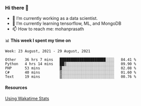 ### Hi there 👋

- 🔭 I’m currently working as a data scientist.
- 🌱 I’m currently learning tensorflow, ML, and MongoDB
- 📫 How to reach me: mohanprasath

📊 **This week I spent my time on**
<!--START_SECTION:waka-->
```text
Week: 23 August, 2021 - 29 August, 2021

Other    36 hrs 7 mins   █████████████████████░░░░   84.41 % 
Python   4 hrs 14 mins   ██▒░░░░░░░░░░░░░░░░░░░░░░   09.90 % 
PHP      53 mins         ▓░░░░░░░░░░░░░░░░░░░░░░░░   02.08 % 
C#       40 mins         ▒░░░░░░░░░░░░░░░░░░░░░░░░   01.60 % 
Text     19 mins         ▒░░░░░░░░░░░░░░░░░░░░░░░░   00.76 % 
```
<!--END_SECTION:waka-->

#### Resources
[Using Wakatime Stats](https://github.com/marketplace/actions/waka-readme)
